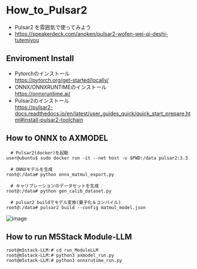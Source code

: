 # How_to_Pulsar2

* Pulsar2 を雰囲気で使ってみよう
* https://speakerdeck.com/anoken/pulsar2-wofen-wei-qi-deshi-tutemiyou

 ## Enviroment Install
 * Pytorchのインストール  
https://pytorch.org/get-started/locally/  
 *  ONNX/ONNXRUNTIMEのインストール  
  https://onnxruntime.ai/  
 * Pulsar2のインストール  
  https://pulsar2-docs.readthedocs.io/en/latest/user_guides_quick/quick_start_prepare.html#install-pulsar2-toolchain  

 ## How to ONNX to AXMODEL
```
　# Pulsar2(docker)を起動
user@ubuntu$ sudo docker run -it --net host -v $PWD:/data pulsar2:3.3

　# ONNXモデルを生成
root@:/data# python onnx_matmul_export.py

　# キャリブレーションのデータセットを生成
root@:/data# python gen_calib_dataset.py

　# pulsar2 buildでモデル変換(量子化＆コンパイル)
root@:/data# pulsar2 build --config matmul_model.json
```

![image](https://github.com/user-attachments/assets/84300a39-5381-45e9-950a-8872317ac572)


 ## How to run M5Stack Module-LLM
```
root@m5stack-LLM:# cd run_ModuleLLM
root@m5stack-LLM:# python3 axmodel_run.py
root@m5stack-LLM:# python3 onnxrutime_run.py
```
